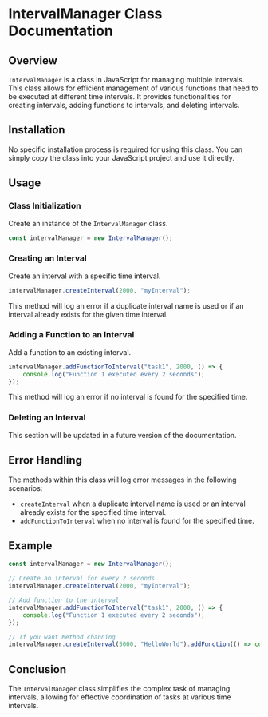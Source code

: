 # IntervalManager Class Documentation

## Overview

`IntervalManager` is a class in JavaScript for managing multiple intervals. This class allows for efficient management of various functions that need to be executed at different time intervals. It provides functionalities for creating intervals, adding functions to intervals, and deleting intervals.

## Installation

No specific installation process is required for using this class. You can simply copy the class into your JavaScript project and use it directly.

## Usage

### Class Initialization

Create an instance of the `IntervalManager` class.

```javascript
const intervalManager = new IntervalManager();
```

### Creating an Interval

Create an interval with a specific time interval.

```javascript
intervalManager.createInterval(2000, "myInterval");
```

This method will log an error if a duplicate interval name is used or if an interval already exists for the given time interval.

### Adding a Function to an Interval

Add a function to an existing interval.

```javascript
intervalManager.addFunctionToInterval("task1", 2000, () => {
    console.log("Function 1 executed every 2 seconds");
});
```

This method will log an error if no interval is found for the specified time.

### Deleting an Interval

This section will be updated in a future version of the documentation.

## Error Handling

The methods within this class will log error messages in the following scenarios:

- `createInterval` when a duplicate interval name is used or an interval already exists for the specified time interval.
- `addFunctionToInterval` when no interval is found for the specified time.

## Example

```javascript
const intervalManager = new IntervalManager();

// Create an interval for every 2 seconds
intervalManager.createInterval(2000, "myInterval");

// Add function to the interval
intervalManager.addFunctionToInterval("task1", 2000, () => {
    console.log("Function 1 executed every 2 seconds");
});

// If you want Method channing
intervalManager.createInterval(5000, "HelloWorld").addFunction(() => console.log("hello world1")).addFunction(() => console.log("hello world2"));
```

## Conclusion

The `IntervalManager` class simplifies the complex task of managing intervals, allowing for effective coordination of tasks at various time intervals.
